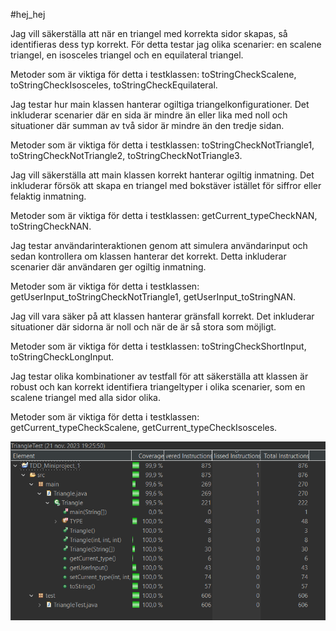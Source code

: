 #hej_hej


Jag vill säkerställa att när en triangel med korrekta sidor skapas, så identifieras dess typ korrekt. För detta testar jag olika scenarier: en scalene triangel, en isosceles triangel och en equilateral triangel.

Metoder som är viktiga för detta i testklassen: toStringCheckScalene, toStringCheckIsosceles, toStringCheckEquilateral.

Jag testar hur main klassen hanterar ogiltiga triangelkonfigurationer. Det inkluderar scenarier där en sida är mindre än eller lika med noll och situationer där summan av två sidor är mindre än den tredje sidan.

Metoder som är viktiga för detta i testklassen: toStringCheckNotTriangle1, toStringCheckNotTriangle2, toStringCheckNotTriangle3.

Jag vill säkerställa att main klassen korrekt hanterar ogiltig inmatning. Det inkluderar försök att skapa en triangel med bokstäver istället för siffror eller felaktig inmatning.

Metoder som är viktiga för detta i testklassen: getCurrent_typeCheckNAN, toStringCheckNAN.

Jag testar användarinteraktionen genom att simulera användarinput och sedan kontrollera om klassen hanterar det korrekt. Detta inkluderar scenarier där användaren ger ogiltig inmatning.

Metoder som är viktiga för detta i testklassen: getUserInput_toStringCheckNotTriangle1, getUserInput_toStringNAN.

Jag vill vara säker på att klassen hanterar gränsfall korrekt. Det inkluderar situationer där sidorna är noll och när de är så stora som möjligt.

Metoder som är viktiga för detta i testklassen: toStringCheckShortInput, toStringCheckLongInput.

Jag testar olika kombinationer av testfall för att säkerställa att klassen är robust och kan korrekt identifiera triangeltyper i olika scenarier, som en scalene triangel med alla sidor olika.

Metoder som är viktiga för detta i testklassen: getCurrent_typeCheckScalene, getCurrent_typeCheckIsosceles.

![Coverage image för mig att kolla på.](screenshot.png)
